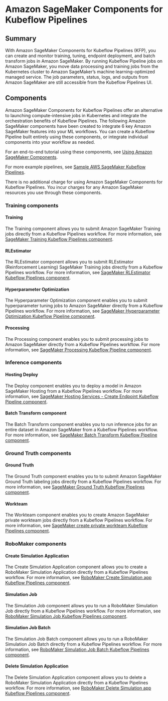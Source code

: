 # Amazon SageMaker Components for Kubeflow Pipelines

## Summary
With Amazon SageMaker Components for Kubeflow Pipelines (KFP), you can create and monitor training, tuning, endpoint deployment, and batch transform jobs in Amazon SageMaker. By running Kubeflow Pipeline jobs on Amazon SageMaker, you move data processing and training jobs from the Kubernetes cluster to Amazon SageMaker’s machine learning-optimized managed service. The job parameters, status, logs, and outputs from Amazon SageMaker are still accessible from the Kubeflow Pipelines UI.

## Components
Amazon SageMaker Components for Kubeflow Pipelines offer an alternative to launching compute-intensive jobs in Kubernetes and integrate the orchestration benefits of Kubeflow Pipelines. The following Amazon SageMaker components have been created to integrate 6 key Amazon SageMaker features into your ML workflows. You can create a Kubeflow Pipeline built entirely using these components, or integrate individual components into your workflow as needed. 

For an end-to-end tutorial using these components, see [Using Amazon SageMaker Components](https://docs.aws.amazon.com/sagemaker/latest/dg/kubernetes-sagemaker-components-for-kubeflow-pipelines.html).

For more example pipelines, see [Sample AWS SageMaker Kubeflow Pipelines](https://github.com/kubeflow/pipelines/tree/master/samples/contrib/aws-samples).

There is no additional charge for using Amazon SageMaker Components for Kubeflow Pipelines. You incur charges for any Amazon SageMaker resources you use through these components.

### Training components

#### Training

The Training component allows you to submit Amazon SageMaker Training jobs directly from a Kubeflow Pipelines workflow. For more information, see [SageMaker Training Kubeflow Pipelines component](https://github.com/kubeflow/pipelines/tree/master/components/aws/sagemaker/train).

#### RLEstimator

The RLEstimator component allows you to submit RLEstimator (Reinforcement Learning) SageMaker Training jobs directly from a Kubeflow Pipelines workflow. For more information, see [SageMaker RLEstimator Kubeflow Pipelines component](https://github.com/kubeflow/pipelines/tree/master/components/aws/sagemaker/rlestimator).

#### Hyperparameter Optimization

The Hyperparameter Optimization component enables you to submit hyperparameter tuning jobs to Amazon SageMaker directly from a Kubeflow Pipelines workflow. For more information, see [SageMaker Hyperparameter Optimization Kubeflow Pipeline component](https://github.com/kubeflow/pipelines/tree/master/components/aws/sagemaker/hyperparameter_tuning).

#### Processing

The Processing component enables you to submit processing jobs to Amazon SageMaker directly from a Kubeflow Pipelines workflow. For more information, see [SageMaker Processing Kubeflow Pipeline component](https://github.com/kubeflow/pipelines/tree/master/components/aws/sagemaker/process).


### Inference components

#### Hosting Deploy

The Deploy component enables you to deploy a model in Amazon SageMaker Hosting from a Kubeflow Pipelines workflow. For more information, see [SageMaker Hosting Services - Create Endpoint Kubeflow Pipeline component](https://github.com/kubeflow/pipelines/tree/master/components/aws/sagemaker/deploy).

#### Batch Transform component

The Batch Transform component enables you to run inference jobs for an entire dataset in Amazon SageMaker from a Kubeflow Pipelines workflow. For more information, see [SageMaker Batch Transform Kubeflow Pipeline component](https://github.com/kubeflow/pipelines/tree/master/components/aws/sagemaker/batch_transform).


### Ground Truth components

#### Ground Truth 

The Ground Truth component enables you to to submit Amazon SageMaker Ground Truth labeling jobs directly from a Kubeflow Pipelines workflow. For more information, see [SageMaker Ground Truth Kubeflow Pipelines component](https://github.com/kubeflow/pipelines/tree/master/components/aws/sagemaker/ground_truth).

#### Workteam

The Workteam component enables you to create Amazon SageMaker private workteam jobs directly from a Kubeflow Pipelines workflow. For more information, see [SageMaker create private workteam Kubeflow Pipelines component](https://github.com/kubeflow/pipelines/tree/master/components/aws/sagemaker/workteam).


### RoboMaker components

#### Create Simulation Application

The Create Simulation Application component allows you to create a RoboMaker Simulation Application directly from a Kubeflow Pipelines workflow. For more information, see [RoboMaker Create Simulation app Kubeflow Pipelines component](https://github.com/kubeflow/pipelines/tree/master/components/aws/sagemaker/create_simulation_app).

#### Simulation Job

The Simulation Job component allows you to run a RoboMaker Simulation Job directly from a Kubeflow Pipelines workflow. For more information, see [RoboMaker Simulation Job Kubeflow Pipelines component](https://github.com/kubeflow/pipelines/tree/master/components/aws/sagemaker/simulation_job).

#### Simulation Job Batch

The Simulation Job Batch component allows you to run a RoboMaker Simulation Job Batch directly from a Kubeflow Pipelines workflow. For more information, see [RoboMaker Simulation Job Batch Kubeflow Pipelines component](https://github.com/kubeflow/pipelines/tree/master/components/aws/sagemaker/simulation_job_batch).

#### Delete Simulation Application

The Delete Simulation Application component allows you to delete a RoboMaker Simulation Application directly from a Kubeflow Pipelines workflow. For more information, see [RoboMaker Delete Simulation app Kubeflow Pipelines component](https://github.com/kubeflow/pipelines/tree/master/components/aws/sagemaker/delete_simulation_app).
